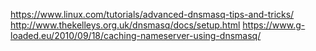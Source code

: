 https://www.linux.com/tutorials/advanced-dnsmasq-tips-and-tricks/
http://www.thekelleys.org.uk/dnsmasq/docs/setup.html
https://www.g-loaded.eu/2010/09/18/caching-nameserver-using-dnsmasq/
